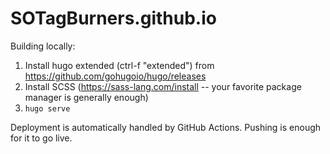 # SOTagBurners.github.io

Building locally:

1. Install hugo extended (ctrl-f "extended") from https://github.com/gohugoio/hugo/releases
2. Install SCSS (https://sass-lang.com/install -- your favorite package manager is generally enough)
3. `hugo serve`

Deployment is automatically handled by GitHub Actions. Pushing is enough for it to go live.
